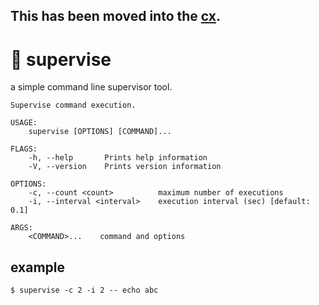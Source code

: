 ## This has been moved into the [cx](https://github.com/tmtmtoo/cx).

# :eyes: supervise

a simple command line supervisor tool.

```
Supervise command execution.

USAGE:
    supervise [OPTIONS] [COMMAND]...

FLAGS:
    -h, --help       Prints help information
    -V, --version    Prints version information

OPTIONS:
    -c, --count <count>          maximum number of executions
    -i, --interval <interval>    execution interval (sec) [default: 0.1]

ARGS:
    <COMMAND>...    command and options
```

## example

```shell
$ supervise -c 2 -i 2 -- echo abc
```
